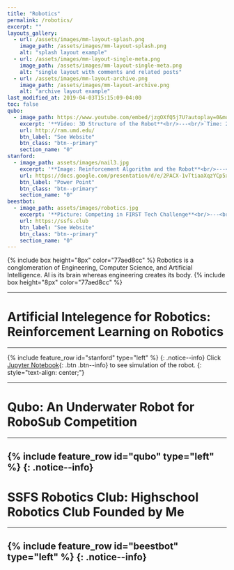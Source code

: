 ```yaml
---
title: "Robotics"
permalink: /robotics/
excerpt: ""
layouts_gallery:
  - url: /assets/images/mm-layout-splash.png
    image_path: /assets/images/mm-layout-splash.png
    alt: "splash layout example"
  - url: /assets/images/mm-layout-single-meta.png
    image_path: /assets/images/mm-layout-single-meta.png
    alt: "single layout with comments and related posts"
  - url: /assets/images/mm-layout-archive.png
    image_path: /assets/images/mm-layout-archive.png
    alt: "archive layout example"
last_modified_at: 2019-04-03T15:15:09-04:00
toc: false
qubo:
  - image_path: https://www.youtube.com/embed/jzgOXfQ5j7U?autoplay=0&mute=1&showinfo=0&rel=0&loop=1&playlist=jzgOXfQ5j7U
    excerpt: '**Video: 3D Structure of the Robot**<br/>---<br/>`Time: 2018-2020`<br/>Position: `Computer Vision Engineer`<br/><br/> >> I joined Robotics At Maryland (R@M) by chance when I was looking for donations for SSFS Robotics, and became their youngest member. I am currently working with students from R@M to build an underwater robot for the Robosub competition. I used Deep Learning algorithms to improve the vision of our robot underwater. Specifically, I used Nasnet-mobile architecture to train task-specific object recognizable computer vision systems for navigation.'
    url: http://ram.umd.edu/
    btn_label: "See Website"
    btn_class: "btn--primary"
    section_name: "0"
stanford:
  - image_path: assets/images/nail3.jpg
    excerpt: '**Image: Reinforcement Algorithm and the Robot**<br/>---<br/>`Time: 2018`<br/>Achievements: `Reinforcement Learning Algorithm`<br/><br/> >> In this summer school, I followed Stanford CS231n curriculum and programmed a robot capable of doing tasks like dancing, sweeping the floor, and solving a maze. I also used Reinforcement Learning to optimize the path taken with dynamic risk calculations. This technology I programmed is important because it allows the robot to perform dynamic path planning in different unknown environments.<br/>'
    url: https://docs.google.com/presentation/d/e/2PACX-1vTtiaaXqzYCp5xfXZEPY_MdCfOoejTaMRNL6lZAnRQoCG7xd-hUmVoHIkVr8_za0w/pub?start=true&loop=true&delayms=2000
    btn_label: "Power Point"
    btn_class: "btn--primary"
    section_name: "0"
beestbot:
  - image_path: assets/images/robotics.jpg
    excerpt: '**Picture: Competing in FIRST Tech Challenge**<br/>---<br/>`Time: 2017-2020`<br/>Achievements: `Judges Award` `First Ranked Team in local` `Advanced to Maryland State Chaimpionship`<br/><br/> >> My friend Qian and I created SSFS Robotics Club in my Sophmore year. We got donations from Kuka and built the robot in 2 weeks before the midterm and got the Judges Award in FTC Competition. However, ALL the members of the team left in the second year, so I decided to restart the club on my own. After many joined the team, we designed a new team logo, hoodies, websites, and looked for donations from the school and several other companies. Finally, we were placed 1st in the Qualifier and got into Maryland State Championship and became one of the biggest clubs in the school.'
    url: https://ssfs.club
    btn_label: "See Website"
    btn_class: "btn--primary"
    section_name: "0"
---
```

{% include box height="8px" color="77aed8cc" %}
Robotics is a conglomeration of Engineering, Computer Science, and Artificial Intelligence. AI is its brain whereas engineering creates its body.
{% include box height="8px" color="77aed8cc" %}

---
# Artificial Intelegence for Robotics: Reinforcement Learning on Robotics
---
{% include feature_row id="stanford" type="left" %}
{: .notice--info}
Click [Jupyter Notebook](/assets/html/ReinforcementLearningOnHamster.html){: .btn .btn--info} to see simulation of the robot.
{: style="text-align: center;"}

---
# Qubo: An Underwater Robot for RoboSub Competition
---
{% include feature_row id="qubo" type="left" %}
{: .notice--info}
---
# SSFS Robotics Club: Highschool Robotics Club Founded by Me
---
{% include feature_row id="beestbot" type="left" %}
{: .notice--info}
---
